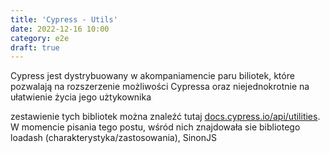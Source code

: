 ```yaml
---
title: 'Cypress - Utils'
date: 2022-12-16 10:00
category: e2e
draft: true
---
```


Cypress jest dystrybuowany w akompaniamencie paru biliotek, które pozwalają na rozszerzenie możliwości Cypressa oraz niejednokrotnie na ułatwienie życia jego użtykownika

zestawienie tych bibliotek można znaleźć tutaj [docs.cypress.io/api/utilities](https://docs.cypress.io/api/utilities). W momencie pisania tego postu, wśród nich znajdowała sie 
bibliotego loadash (charakterystyka/zastosowania), SinonJS

